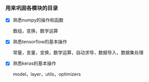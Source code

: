 ### 用来巩固各模块的目录

- [x] 熟悉numpy的操作和函数
  
  数组，变换，数学运算

- [x] 熟悉tensorflow的基本操作
  
  常量，变量，变换，数学运算，自动求导，数据导入，数据集处理

- [x] 熟悉keras的基本操作
  
  model，layer，utils，optimizers
